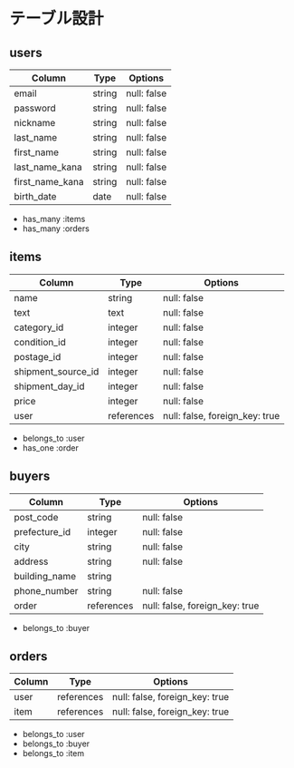 # テーブル設計

## users

| Column          | Type          | Options                                      |
| --------------- | ------------- | -------------------------------------------- |
| email           | string        | null: false                                  |
| password        | string        | null: false                                  |
| nickname        | string        | null: false                                  |
| last_name       | string        | null: false                                  |
| first_name      | string        | null: false                                  |
| last_name_kana  | string        | null: false                                  |
| first_name_kana | string        | null: false                                  |
| birth_date      | date          | null: false                                  |

- has_many :items
- has_many :orders


## items

| Column             | Type         | Options                                      |
| ------------------ | ------------ | -------------------------------------------- |
| name               | string       | null: false                                  |
| text               | text         | null: false                                  |
| category_id        | integer      | null: false                                  |
| condition_id       | integer      | null: false                                  |
| postage_id         | integer      | null: false                                  |
| shipment_source_id | integer      | null: false                                  |
| shipment_day_id    | integer      | null: false                                  |
| price              | integer      | null: false                                  |
| user               | references   | null: false, foreign_key: true               |

- belongs_to :user
- has_one :order


## buyers

| Column           | Type          | Options                                      |
| ---------------- | ------------- | -------------------------------------------- |
| post_code        | string        | null: false                                  |
| prefecture_id    | integer       | null: false                                  |
| city             | string        | null: false                                  |
| address          | string        | null: false                                  |
| building_name    | string        |                                              |
| phone_number     | string        | null: false                                  |
| order            | references    | null: false, foreign_key: true               |

- belongs_to :buyer


## orders

| Column           | Type          | Options                                      |
| ---------------- | ------------- | -------------------------------------------- |
| user             | references    | null: false, foreign_key: true               |
| item             | references    | null: false, foreign_key: true               |

- belongs_to :user
- belongs_to :buyer
- belongs_to :item